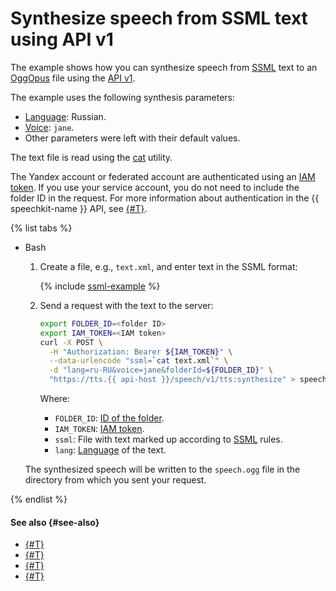 # Synthesize speech from SSML text using API v1

The example shows how you can synthesize speech from [SSML](../ssml.md) text to an [OggOpus](../../formats.md) file using the [API v1](../request.md).

The example uses the following synthesis parameters:
* [Language](../index.md#langs): Russian.
* [Voice](../voices.md): `jane`.
* Other parameters were left with their default values.

The text file is read using the [cat](https://en.wikipedia.org/wiki/Cat_(Unix)) utility.

The Yandex account or federated account are authenticated using an [IAM token](../../../iam/concepts/authorization/iam-token.md). If you use your service account, you do not need to include the folder ID in the request. For more information about authentication in the {{ speechkit-name }} API, see [{#T}](../../concepts/auth.md).

{% list tabs %}

- Bash

   1. Create a file, e.g., `text.xml`, and enter text in the SSML format:

      {% include [ssml-example](../../../_includes/speechkit/ssml-example.md) %}

   1. Send a request with the text to the server:

      ```bash
      export FOLDER_ID=<folder ID>
      export IAM_TOKEN=<IAM token>
      curl -X POST \
        -H "Authorization: Bearer ${IAM_TOKEN}" \
        --data-urlencode "ssml=`cat text.xml`" \
        -d "lang=ru-RU&voice=jane&folderId=${FOLDER_ID}" \
        "https://tts.{{ api-host }}/speech/v1/tts:synthesize" > speech.ogg
      ```

      Where:

      * `FOLDER_ID`: [ID of the folder](../../../resource-manager/operations/folder/get-id.md).
      * `IAM_TOKEN`: [IAM token](../../../iam/concepts/authorization/iam-token.md).
      * `ssml`: File with text marked up according to [SSML](../ssml.md) rules.
      * `lang`: [Language](../index.md#langs) of the text.

   The synthesized speech will be written to the `speech.ogg` file in the directory from which you sent your request.

{% endlist %}

#### See also {#see-also}

* [{#T}](../request.md)
* [{#T}](tts-wav.md)
* [{#T}](tts-ogg.md)
* [{#T}](../../concepts/auth.md)